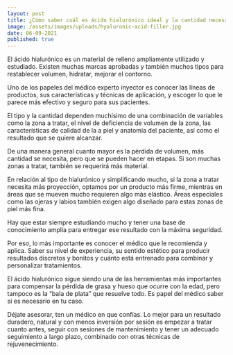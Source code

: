 ```yaml
---
layout: post
title: ¿Cómo saber cuál es ácido hialurónico ideal y la cantidad necesaria?
image: /assets/images/uploads/hyaluronic-acid-filler.jpg
date: 06-09-2021
published: true
---
```

El ácido hialurónico es un material de relleno ampliamente utilizado y estudiado. Existen muchas marcas aprobadas y también muchos tipos para restablecer volumen, hidratar, mejorar el contorno.

Uno de los papeles del médico experto inyector es conocer las líneas de productos, sus características y técnicas de aplicación, y escoger lo que le parece más efectivo y seguro para sus pacientes.

El tipo y la cantidad dependen muchísimo de una combinación de variables como la zona a tratar, el nivel de deficiencia de volumen de la zona, las características de calidad de la a piel y anatomía del paciente, así como el resultado que se quiere alcanzar. 

De una manera general cuanto mayor es la pérdida de volumen, más cantidad se necesita, pero que se pueden hacer en etapas. Si son muchas zonas a tratar, también se requerirá más material. 

En relación al tipo de hialurónico y simplificando mucho, si la zona a tratar necesita más proyección, optamos por un producto más firme, mientras en áreas que se mueven mucho requieren algo más elástico. Áreas especiales como las ojeras y labios también exigen algo diseñado para estas zonas de piel más fina.

Hay que estar siempre estudiando mucho y tener una base de conocimiento amplia para entregar ese resultado con la máxima seguridad. 

Por eso, lo más importante es conocer el médico que le recomienda y aplica. Saber su nivel de experiencia, su sentido estético para producir resultados discretos y bonitos y cuánto está entrenado para combinar y personalizar tratamientos.

El ácido hialurónico sigue siendo una de las herramientas más importantes para compensar la pérdida de grasa y hueso que ocurre con la edad, pero tampoco es la “bala de plata” que resuelve todo. Es papel del médico saber si es necesario en tu caso.

Déjate asesorar, ten un médico en que confías. Lo mejor para un resultado duradero, natural y con menos inversión por sesión es empezar a tratar cuanto antes, seguir con sesiones de mantenimiento y tener un adecuado seguimiento a largo plazo, combinado con otras técnicas de rejuvenecimiento.